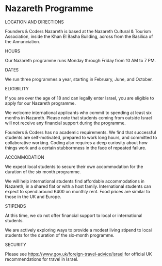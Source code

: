 # Nazareth Programme

LOCATION AND DIRECTIONS

Founders & Coders Nazareth is based at the Nazareth Cultural & Tourism Association, inside the Khan El Basha Building, across from the Basilica of the Annunciation.

HOURS

Our Nazareth programme runs Monday through Friday from 10 AM to 7 PM.

DATES

We run three programmes a year, starting in February, June, and October.

ELIGIBILITY

If you are over the age of 18 and can legally enter Israel, you are eligible to apply for our Nazareth programme. 

We welcome international applicants who commit to spending at least six months in Nazareth. Please note that students coming from outside Israel will not receive any financial support during the programme.

Founders & Coders has no academic requirements. We find that successful students are self-motivated, prepared to work long hours, and committed to collaborative working. Coding also requires a deep curiosity about how things work and a certain stubbornness in the face of repeated failure.

ACCOMMODATION

We expect local students to secure their own accommodation for the duration of the six month programme.

We will help international students find affordable accommodations in Nazareth, in a shared flat or with a host family. International students can expect to spend around £400 on monthly rent. Food prices are similar to those in the UK and Europe.

STIPENDS

At this time, we do not offer financial support to local or international students.

We are actively exploring ways to provide a modest living stipend to local students for the duration of the six-month programme. 

SECURITY

Please see https://www.gov.uk/foreign-travel-advice/israel for official UK recommendations for travel in Israel. 
